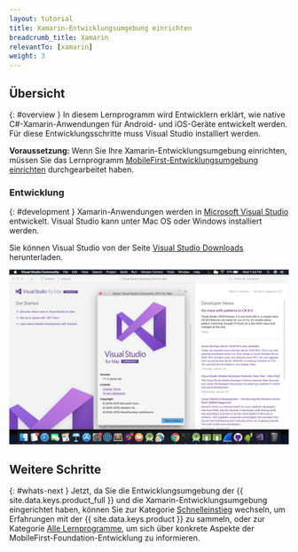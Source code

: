 ```yaml
---
layout: tutorial
title: Xamarin-Entwicklungsumgebung einrichten
breadcrumb_title: Xamarin
relevantTo: [xamarin]
weight: 3
---
```

<!-- NLS_CHARSET=UTF-8 -->
## Übersicht
{: #overview }
In diesem Lernprogramm wird Entwicklern erklärt, wie native C#-Xamarin-Anwendungen für Android- und iOS-Geräte entwickelt werden. Für diese Entwicklungsschritte muss Visual Studio installiert werden.

**Voraussetzung:** Wenn Sie Ihre Xamarin-Entwicklungsumgebung
einrichten, müssen Sie das Lernprogramm [MobileFirst-Entwicklungsumgebung einrichten](../../development/) durchgearbeitet haben.

### Entwicklung
{: #development }
Xamarin-Anwendungen werden in [Microsoft Visual Studio](https://www.visualstudio.com/) entwickelt. Visual Studio kann unter Mac OS oder Windows installiert werden.    

Sie können Visual Studio von der Seite [Visual Studio Downloads](https://visualstudio.microsoft.com/downloads/) herunterladen.

![Visual Studio](Visualstudio.png)

## Weitere Schritte
{: #whats-next }
Jetzt, da Sie die Entwicklungsumgebung der {{ site.data.keys.product_full }}
und die Xamarin-Entwicklungsumgebung eingerichtet haben,
können Sie zur Kategorie [Schnelleinstieg](../../../quick-start/xamarin/)
wechseln, um Erfahrungen mit der {{ site.data.keys.product }} zu sammeln, oder zur Kategorie
[Alle Lernprogramme](../../../all-tutorials), um sich über konkrete Aspekte der MobileFirst-Foundation-Entwicklung
zu informieren.
